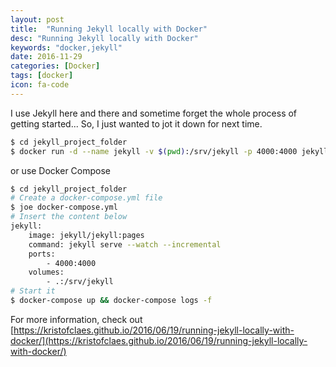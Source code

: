 ```yaml
---
layout: post
title:  "Running Jekyll locally with Docker"
desc: "Running Jekyll locally with Docker"
keywords: "docker,jekyll"
date: 2016-11-29
categories: [Docker]
tags: [docker]
icon: fa-code
---
```


I use Jekyll here and there and sometime forget the whole process of getting started...
So, I just wanted to jot it down for next time.

```bash
$ cd jekyll_project_folder
$ docker run -d --name jekyll -v $(pwd):/srv/jekyll -p 4000:4000 jekyll/jekyll:pages jekyll serve --watch --incremental && docker logs -f jekyll
```

or use Docker Compose

```bash
$ cd jekyll_project_folder
# Create a docker-compose.yml file
$ joe docker-compose.yml
# Insert the content below
jekyll:
    image: jekyll/jekyll:pages
    command: jekyll serve --watch --incremental
    ports:
        - 4000:4000
    volumes:
        - .:/srv/jekyll
# Start it
$ docker-compose up && docker-compose logs -f
```

For more information, check out [https://kristofclaes.github.io/2016/06/19/running-jekyll-locally-with-docker/](https://kristofclaes.github.io/2016/06/19/running-jekyll-locally-with-docker/)

